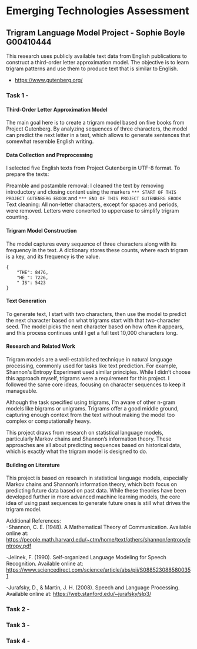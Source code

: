 # Emerging Technologies Assessment

## Trigram Language Model Project - Sophie Boyle G00410444

This research uses publicly available text data from English publications to construct a third-order letter approximation model. The objective is to learn trigram patterns and use them to produce text that is similar to English.
- https://www.gutenberg.org/

### Task 1 - 

#### Third-Order Letter Approximation Model
The main goal here is to create a trigram model based on five books from Project Gutenberg. By analyzing sequences of three characters, the model can predict the next letter in a text, which allows to generate sentences that somewhat resemble English writing.

#### Data Collection and Preprocessing
I selected five English texts from Project Gutenberg in UTF-8 format. To prepare the texts:

Preamble and postamble removal: I cleaned the text by removing introductory and closing content using the markers `*** START OF THIS PROJECT GUTENBERG EBOOK` and `*** END OF THIS PROJECT GUTENBERG EBOOK`
Text cleaning: All non-letter characters, except for spaces and periods, were removed. Letters were converted to uppercase to simplify trigram counting.

#### Trigram Model Construction
The model captures every sequence of three characters along with its frequency in the text. A dictionary stores these counts, where each trigram is a key, and its frequency is the value.
```
{
    "THE": 8476,
    "HE ": 7226,
    " IS": 5423
}
```
#### Text Generation
To generate text, I start with two characters, then use the model to predict the next character based on what trigrams start with that two-character seed. The model picks the next character based on how often it appears, and this process continues until I get a full text 10,000 characters long.

#### Research and Related Work
Trigram models are a well-established technique in natural language processing, commonly used for tasks like text prediction. For example, Shannon's Entropy Experiment used similar principles. While I didn’t choose this approach myself, trigrams were a requirement for this project. I followed the same core ideas, focusing on character sequences to keep it manageable.

Although the task specified using trigrams, I’m aware of other n-gram models like bigrams or unigrams. Trigrams offer a good middle ground, capturing enough context from the text without making the model too complex or computationally heavy.

This project draws from research on statistical language models, particularly Markov chains and Shannon’s information theory. These approaches are all about predicting sequences based on historical data, which is exactly what the trigram model is designed to do.

#### Building on Literature
This project is based on research in statistical language models, especially Markov chains and Shannon’s information theory, which both focus on predicting future data based on past data. While these theories have been developed further in more advanced machine learning models, the core idea of using past sequences to generate future ones is still what drives the trigram model.

Additional References:<br>
-Shannon, C. E. (1948). A Mathematical Theory of Communication.
Available online at: https://people.math.harvard.edu/~ctm/home/text/others/shannon/entropy/entropy.pdf

-Jelinek, F. (1990). Self-organized Language Modeling for Speech Recognition.
Available online at: https://www.sciencedirect.com/science/article/abs/pii/S0885230885800351

-Jurafsky, D., & Martin, J. H. (2008). Speech and Language Processing.
Available online at: https://web.stanford.edu/~jurafsky/slp3/

### Task 2 -

### Task 3 -

### Task 4 - 
